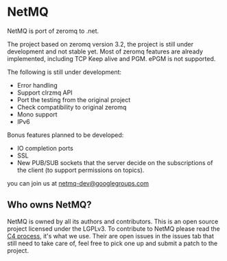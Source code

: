 NetMQ
=====

NetMQ is port of zeromq to .net.

The project based on zeromq version 3.2, the project is still under development and not stable yet.
Most of zeromq features are already implemented, including TCP Keep alive and PGM. ePGM is not supported.

The following is still under development:
* Error handling
* Support clrzmq API
* Port the testing from the original project
* Check compatibility to original zeromq
* Mono support
* IPv6

Bonus features planned to be developed:
* IO completion ports
* SSL
* New PUB/SUB sockets that the server decide on the subscriptions of the client (to support permissions on topics).

you can join us at netmq-dev@googlegroups.com

## Who owns NetMQ?

NetMQ is owned by all its authors and contributors. 
This is an open source project licensed under the LGPLv3. 
To contribute to NetMQ please read the [C4 process](http://rfc.zeromq.org/spec:16), it's what we use.
Their are open issues in the issues tab that still need to take care of, feel free to pick one up and submit a patch to the project.


